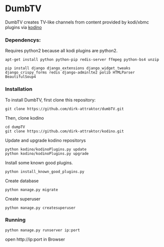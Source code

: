 DumbTV
======
DumbTV creates TV-like channels from content provided by kodi/xbmc plugins via [kodino](https://github.com/dirk-attraktor/kodino)


### Dependencys:

Requires python2 because all kodi plugins are python2. 

```Shell
apt-get install python python-pip redis-server ffmpeg python-bs4 unzip
```
```Shell
pip install django django_extensions django_widget_tweaks django_crispy_forms redis django-adminlte2 polib HTMLParser BeautifulSoup4
```


### Installation

To install DumbTV, first clone this repository:
```Shell
git clone https://github.com/dirk-attraktor/dumbTV.git
```

Then, clone kodino
```Shell
cd dumpTV
git clone https://github.com/dirk-attraktor/kodino.git
```

Update and upgrade kodino repositorys
```Shell
python kodino/kodinoPlugins.py update
python kodino/kodinoPlugins.py upgrade
```

Install some known good plugins.
```Shell
python install_known_good_plugins.py
```

Create database
```Shell
python manage.py migrate 
```

Create superuser
```Shell
python manage.py createsuperuser
```

### Running

    python manage.py runserver ip:port

open http://ip:port  in Browser

    

